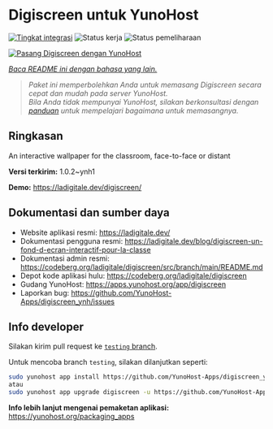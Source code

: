 <!--
N.B.: README ini dibuat secara otomatis oleh <https://github.com/YunoHost/apps/tree/master/tools/readme_generator>
Ini TIDAK boleh diedit dengan tangan.
-->

# Digiscreen untuk YunoHost

[![Tingkat integrasi](https://apps.yunohost.org/badge/integration/digiscreen)](https://ci-apps.yunohost.org/ci/apps/digiscreen/)
![Status kerja](https://apps.yunohost.org/badge/state/digiscreen)
![Status pemeliharaan](https://apps.yunohost.org/badge/maintained/digiscreen)

[![Pasang Digiscreen dengan YunoHost](https://install-app.yunohost.org/install-with-yunohost.svg)](https://install-app.yunohost.org/?app=digiscreen)

*[Baca README ini dengan bahasa yang lain.](./ALL_README.md)*

> *Paket ini memperbolehkan Anda untuk memasang Digiscreen secara cepat dan mudah pada server YunoHost.*  
> *Bila Anda tidak mempunyai YunoHost, silakan berkonsultasi dengan [panduan](https://yunohost.org/install) untuk mempelajari bagaimana untuk memasangnya.*

## Ringkasan

An interactive wallpaper for the classroom, face-to-face or distant


**Versi terkirim:** 1.0.2~ynh1

**Demo:** <https://ladigitale.dev/digiscreen/>
## Dokumentasi dan sumber daya

- Website aplikasi resmi: <https://ladigitale.dev/>
- Dokumentasi pengguna resmi: <https://ladigitale.dev/blog/digiscreen-un-fond-d-ecran-interactif-pour-la-classe>
- Dokumentasi admin resmi: <https://codeberg.org/ladigitale/digiscreen/src/branch/main/README.md>
- Depot kode aplikasi hulu: <https://codeberg.org/ladigitale/digiscreen>
- Gudang YunoHost: <https://apps.yunohost.org/app/digiscreen>
- Laporkan bug: <https://github.com/YunoHost-Apps/digiscreen_ynh/issues>

## Info developer

Silakan kirim pull request ke [`testing` branch](https://github.com/YunoHost-Apps/digiscreen_ynh/tree/testing).

Untuk mencoba branch `testing`, silakan dilanjutkan seperti:

```bash
sudo yunohost app install https://github.com/YunoHost-Apps/digiscreen_ynh/tree/testing --debug
atau
sudo yunohost app upgrade digiscreen -u https://github.com/YunoHost-Apps/digiscreen_ynh/tree/testing --debug
```

**Info lebih lanjut mengenai pemaketan aplikasi:** <https://yunohost.org/packaging_apps>
